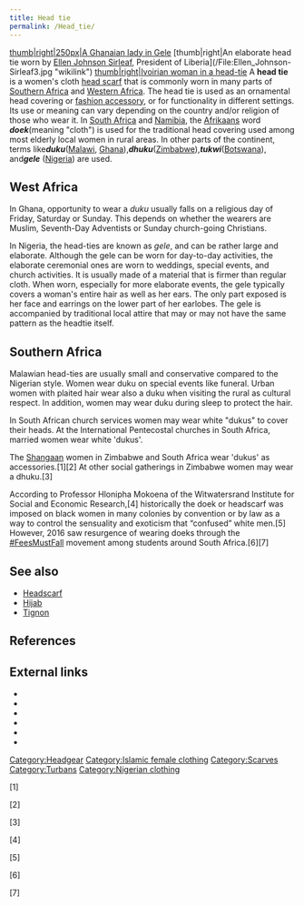 ```yaml
---
title: Head tie
permalink: /Head_tie/
---
```


[thumb\|right\|250px\|A Ghanaian lady in
Gele](/File:Colors_of_africa.jpg "wikilink") [thumb\|right\|An elaborate
head tie worn by [Ellen Johnson
Sirleaf](Ellen_Johnson_Sirleaf "wikilink"), President of
Liberia](/File:Ellen_Johnson-Sirleaf3.jpg "wikilink")
[thumb\|right\|Ivoirian woman in a
head-tie](/File:Ivorian_woman.jpg "wikilink") A **head tie** is a
women's cloth [head scarf](/head_scarf "wikilink") that is commonly worn
in many parts of [Southern Africa](/Southern_Africa "wikilink") and
[Western Africa](/Western_Africa "wikilink"). The head tie is used as an
ornamental head covering or [fashion
accessory](/fashion_accessory "wikilink"), or for functionality in
different settings. Its use or meaning can vary depending on the country
and/or religion of those who wear it. In [South
Africa](/South_Africa "wikilink") and [Namibia](/Namibia "wikilink"),
the [Afrikaans](/Afrikaans "wikilink") word ***doek***(meaning "cloth")
is used for the traditional head covering used among most elderly local
women in rural areas. In other parts of the continent, terms
like***duku***([Malawi](/Malawi "wikilink"),
[Ghana](/Ghana "wikilink")),***dhuku***([Zimbabwe](/Zimbabwe "wikilink")),***tukwi***([Botswana](/Botswana "wikilink")),
and***gele*** ([Nigeria](/Nigeria "wikilink")) are used.

## West Africa

In Ghana, opportunity to wear a *duku* usually falls on a religious day
of Friday, Saturday or Sunday. This depends on whether the wearers are
Muslim, Seventh-Day Adventists or Sunday church-going Christians.

In Nigeria, the head-ties are known as *gele*, and can be rather large
and elaborate. Although the gele can be worn for day-to-day activities,
the elaborate ceremonial ones are worn to weddings, special events, and
church activities. It is usually made of a material that is firmer than
regular cloth. When worn, especially for more elaborate events, the gele
typically covers a woman's entire hair as well as her ears. The only
part exposed is her face and earrings on the lower part of her earlobes.
The gele is accompanied by traditional local attire that may or may not
have the same pattern as the headtie itself.

## Southern Africa

Malawian head-ties are usually small and conservative compared to the
Nigerian style. Women wear duku on special events like funeral. Urban
women with plaited hair wear also a duku when visiting the rural as
cultural respect. In addition, women may wear duku during sleep to
protect the hair.

In South African church services women may wear white "dukus" to cover
their heads. At the International Pentecostal churches in South Africa,
married women wear white 'dukus'.

The [Shangaan](/Shangaan "wikilink") women in Zimbabwe and South Africa
wear 'dukus' as accessories.[1][2] At other social gatherings in
Zimbabwe women may wear a dhuku.[3]

According to Professor Hlonipha Mokoena of the Witwatersrand Institute
for Social and Economic Research,[4] historically the doek or headscarf
was imposed on black women in many colonies by convention or by law as a
way to control the sensuality and exoticism that “confused” white
men.[5] However, 2016 saw resurgence of wearing doeks through the
[#FeesMustFall](/#FeesMustFall "wikilink") movement among students
around South Africa.[6][7]

## See also

-   [Headscarf](/Headscarf "wikilink")
-   [Hijab](/Hijab "wikilink")
-   [Tignon](/Tignon "wikilink")

## References

## External links

-

-

-

-

-

-

[Category:Headgear](/Category:Headgear "wikilink") [Category:Islamic
female clothing](/Category:Islamic_female_clothing "wikilink")
[Category:Scarves](/Category:Scarves "wikilink")
[Category:Turbans](/Category:Turbans "wikilink") [Category:Nigerian
clothing](/Category:Nigerian_clothing "wikilink")

[1]

[2]

[3]

[4]

[5]

[6]

[7]